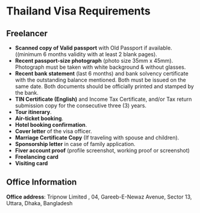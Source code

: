# Thailand Visa Requirements

## Freelancer

- **Scanned copy of Valid passport** with Old Passport if available. ((minimum 6 months validity with at least 2 blank pages).
- **Recent passport-size photograph** (photo size 35mm x 45mm). Photograph must be taken with white background & without glasses.
- **Recent bank statement** (last 6 months) and bank solvency certificate with the outstanding balance mentioned. Both must be issued on the same date. Both documents should be officially printed and stamped by the bank.
- **TIN Certificate (English)** and Income Tax Certificate, and/or Tax return submission copy for the consecutive three (3) years.
- **Tour itinerary**.
- **Air-ticket booking**.
- **Hotel booking confirmation**.
- **Cover letter** of the visa officer.
- **Marriage Certificate Copy** (If traveling with spouse and children).
- **Sponsorship letter** in case of family application.
- **Fiver account proof** (profile screenshot, working proof or screenshot)
- **Freelancing card**
- **Visiting card**

## Office Information

**Office address**: Tripnow Limited , 04, Gareeb-E-Newaz Avenue, Sector 13, Uttara, Dhaka, Bangladesh